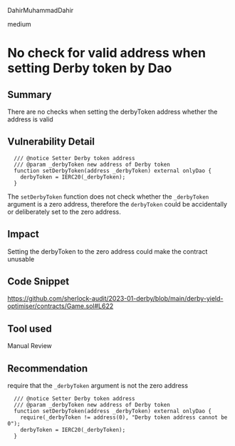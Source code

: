 DahirMuhammadDahir

medium

# No check for valid address when setting Derby token by Dao

## Summary
There are no checks when setting the derbyToken address whether the address is valid

## Vulnerability Detail

```solidity
  /// @notice Setter Derby token address
  /// @param _derbyToken new address of Derby token
  function setDerbyToken(address _derbyToken) external onlyDao {
    derbyToken = IERC20(_derbyToken);
  }
```

The `setDerbyToken` function does not check whether the `_derbyToken` argument is a zero address, therefore the `derbyToken` could be accidentally or deliberately set to the zero address.

## Impact
Setting the derbyToken to the zero address could make the contract unusable

## Code Snippet
https://github.com/sherlock-audit/2023-01-derby/blob/main/derby-yield-optimiser/contracts/Game.sol#L622

## Tool used

Manual Review

## Recommendation
require that the `_derbyToken` argument is not the zero address

```solidity
  /// @notice Setter Derby token address
  /// @param _derbyToken new address of Derby token
  function setDerbyToken(address _derbyToken) external onlyDao {
    require(_derbyToken != address(0), "Derby token address cannot be 0");
    derbyToken = IERC20(_derbyToken);
  }
```
